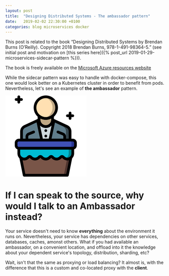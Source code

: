 ```yaml
---
layout: post
title:  "Designing Distributed Systems - The ambassador pattern"
date:   2019-02-02 22:30:00 +0100
categories: blog microservices docker
---
```


This post is related to the book  “Designing Distributed Systems by Brendan Burns (O’Reilly). Copyright 2018 Brendan Burns, 978-1-491-98364-5.” (see initial post and motivation on [this series here]({% post_url 2019-01-29-microservices-sidecar-pattern %})).

The book is freely available on the [Microsoft Azure resources website](https://azure.microsoft.com/en-us/resources/designing-distributed-systems/)

While the sidecar pattern was easy to handle with docker-compose, this one would look better on a Kubernetes cluster in order to benefit from pods. Nevertheless, let's see an example of **the ambassador** pattern.


![Sidecar](/assets/img/ambassador.png)


# If I can speak to the source, why would I talk to an Ambassador instead?

Your service doesn't need to know **everything** about the environment it runs on. Nevertheless, your service has dependencies on other services, databases, caches, amonst others. What if you had available an ambassador, on a convenient location, and offload into it the knowledge about your dependent service's topology, distribution, sharding, etc?

Wait, isn't that the same as proxying or load balancing? It almost is, with the difference that this is a custom and co-located proxy with the **client**.


